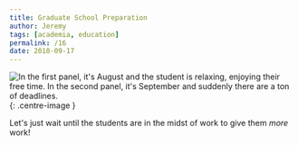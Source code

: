 ```yaml
---
title: Graduate School Preparation
author: Jeremy
tags: [academia, education]
permalink: /16
date: 2018-09-17
---
```


![In the first panel, it's August and the student is relaxing, enjoying their free time. In the second panel, it's September and suddenly there are a ton of deadlines.](https://res.cloudinary.com/dh3hm8pb7/image/upload/c_scale,q_auto:best/v1537109878/Handwaving/Published/GraduateSchoolPreparation.png){: .centre-image }

Let's just wait until the students are in the midst of work to give them *more* work!